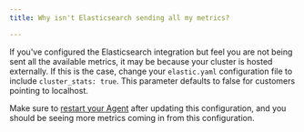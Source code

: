 ```yaml
---
title: Why isn't Elasticsearch sending all my metrics?

---
```


If you've configured the Elasticsearch integration but feel you are not being sent all the available metrics, it may be because your cluster is hosted externally.
If this is the case, change your `elastic.yaml` configuration file to include `cluster_stats: true`. This parameter defaults to false for customers pointing to localhost.

Make sure to [restart your Agent][1] after updating this configuration, and you should be seeing more metrics coming in from this configuration.

[1]: /agent/guide/agent-commands/#start-stop-restart-the-agent
